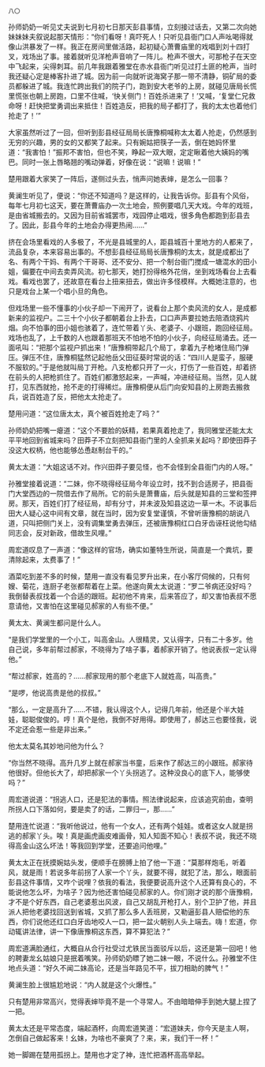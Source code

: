     八〇 

   孙师奶奶一听见丈夫说到七月初七日那天彭县事情，立刻接过话去，又第二次向她妹妹妹夫叙说起那天情形：“你们看呀！真吓死人！只听见县衙门口人声吆喝得就像山洪暴发了一样。我正在房间里做活路，起初疑心萧曹庙里的戏唱到刘十四打叉，戏场出了事。接着就听见洋枪声音响了一阵儿。枪声不很大，可那枪子在天空中飞起来，尖得刺耳。前几年我跟着雅堂在赤水县衙门听见过打土匪的枪声，当时我还疑心定是棒客扑进了城。因为前一向就听说海窝子那一带不清静，铜矿局的委员都躲进了城。我连忙跨出我们的院子门，跑到安大老爷的上房，就碰见唐局长慌里慌张也朝上房跑，口里不住喊，‘快关侧门！百姓杀进来了！’又喊，‘复堂仁兄救命呀！赶快把堂勇调出来抵住！百姓造反，把我的局子都打了，我的太太也着他们抢走了！’”

   大家虽然听过了一回，但听到彭县经征局局长唐豫桐喊称太太着人抢走，仍然感到无穷的兴趣，男的女的又都笑了起来。只有婉姑把筷子一丢，倒在她妈怀里道：“我害怕！”振邦不害怕，但也不笑，睁起一双大眼，定定瞅着他大姨妈的嘴巴。同时一张上唇略翘的嘴动弹着，好像在说：“说嘛！说嘛！”

   楚用跟着大家笑了一阵后，遂侧过头去，悄声问她表婶，是怎么一回事？

   黄澜生听见了，便说：“你还不知道吗？是这样的，让我告诉你。彭县有个风俗，每年七月初七这天，要在萧曹庙办一次土地会，照例要唱几天大戏。今年的戏班，是由省城搬去的。又因为目前省城罢市，戏园停止唱戏，很多角色都跑到彭县去了。因此，彭县今年的土地会办得更热闹……”

   挤在会场里看戏的人多极了，不光是县城里的人，距县城百十里地方的人都来了，流品复杂，本来容易出事的。不想彭县经征局局长唐豫桐的太太，就是成都出了名、有两个干妈、有两个干哥哥、还不安分、把一个制台衙门搅成一塘混水的田小姐，偏要在中间去卖弄风流。初七那天，她打扮得格外花俏，坐到戏场看台上去看戏。看戏也罢了，还故意在看台上扭来扭去，做出许多怪模样。大概她注意的，也只是戏台上某一个唱小旦的角色。

   但戏场里一些不懂事的小伙子却一下闹开了，说看台上那个卖风流的女人，是成都新来的监视户。二三十个小伙子都朝着台上扑去，口口声声要拉她去陪酒烧鸦片烟。向不怕事的田小姐也骇着了，连忙带着丫头、老婆子、小跟班，跑回经征局。戏场也乱了，上千数的人也跟着那班天不怕地不怕的小伙子，向经征局涌去。还一面吼叫：“把那个监视户抓出来！”唐豫桐带起几个局丁，拿着九子枪堵住局门弹压。弹压不住，唐豫桐猛然记起他岳父田征葵时常说的话：“四川人是蛮子，服硬不服软的。”于是他就叫局丁开枪。八支枪都只开了一火，打伤了一些百姓，却着挤在前头的人把枪抓住了。百姓们都激怒起来，一声喊，冲进经征局。当然，见人就打，见东西就抢，抢不走的打得稀烂。唐豫桐便从后门向安知县的上房跑去搬救兵，说百姓造了反，把他太太抢走了。

   楚用问道：“这位唐太太，真个被百姓抢走了吗？”

   孙师奶奶把嘴一瘪道：“这个不要脸的妖精，若果真着抢走了，我同雅堂还能太太平平地回到省城来吗？田莽子不立刻把知县衙门里的人全抓来关起吗？即使田莽子没这大权柄，他也能够怂恿赵制台干的。”

   黄太太道：“大姐这话不对。作兴田莽子要见怪，也不会怪到全县衙门内的人呀。”

   孙雅堂接着说道：“二妹，你不晓得经征局今年设立时，找不到合适房子，把县衙门大堂西边的一院借去作了局所。它的前头是萧曹庙，后头就是知县的三堂和签押房。那天，百姓们打了经征局，却有分寸，并未波及知县这边一草一木。不说事后田大人疑心这中间有文章，就在当时，因为安复堂谨慎，不曾听唐豫桐的胡说八道，只叫把侧门关上，没有调集堂勇去弹压，还被唐豫桐红口白牙齿诬枉说他勾结同志会，反对新政，借故生风哩。”

   周宏道叹息了一声道：“像这样的官场，确实如董特生所说，简直是一个粪坑，要清除起来，太费事了！”

   酒菜吃到差不多的时候，楚用一直没有看见罗升出来，在小客厅伺候的，只有何嫂、菊花，连厨子老张都帮着在上菜。他遂向黄太太说道：“罗二爷病还没好吗？我倒替表叔找着一个合适的跟班。起初他不肯来，后来答应了，却又害怕表叔不愿意请他，又害怕在这里碰见郝家的人有些不便。”

   黄太太、黄澜生都问是什么人。

   “是我们学堂里的一个小工，叫高金山。人很精灵，又认得字，只有二十多岁。他自己说，多年前帮过郝家，不晓得为了啥子事，着郝家开销了。他说表叔一定认得他。”

   “帮过郝家，姓高的？……郝家现用的那个老底下人就姓高，叫高贵。”

   “是啰，他说高贵是他的叔叔。”

   “那么，一定是高升了……不错，我认得这个人，记得几年前，他还是个半大娃娃，聪聪俊俊的。哼！真个是他，我倒不好用得。即使用了，郝达三也要怪我，说不定还会惹一些是非出来。”

   他太太莫名其妙地问他为什么？

   “你当然不晓得。高升几岁上就在郝家当书童，后来作了郝达三的小跟班。郝家待他很好。但他长大了，却把郝家一个丫头拐逃了。这种没良心的底下人，能够使吗？”

   周宏道说道：“拐逃人口，还是犯法的事情。照法律说起来，应该追究前由，查明所拐人口下落如何，要是卖了的话，二罪归一，那……”

   楚用连忙说道：“我听他说过，他有一个女人，还有两个娃娃。或者这女人就是拐逃的郝家丫头。唉！真是画虎画皮难画骨，知人知面不知心！表叔不说，我还不晓得高金山这么坏法！等我回到学堂，还要追问他哩。”

   黄太太正在抚摸婉姑头发，便顺手在膀膊上拍了他一下道：“莫那样炮毛，听着风，就是雨！若说多年前拐了人家一个丫头，就要不得，就犯了法，那么，眼面前彭县这件事情，又咋个说哩？依我的看法，我便要说高升这个人还算有良心的，不能说他怎么坏，为啥子？因为他还害怕碰见郝家的人。你们刚才说的那个唐豫桐，才不是个好东西，自己老婆惹出风波，自己又胡乱开枪打人，别个卫护了他，并且派人把他老婆找回送到省城，又抓了那么多人丢班房，又勒逼彭县人赔偿他的东西，你们说他还红口白牙齿地咬人一口，把一盆火朝别人头上端去。嗨！宏道，你动辄讲法律，讲一下像唐豫桐这东西，算不算犯法？”

   周宏道满脸通红，大概自从合行社受过尤铁民当面驳斥以后，这还是第一回吧！他的聘妻龙幺姑娘只是抿着嘴笑。孙师奶奶瞟了她二妹一眼，不说什么。孙雅堂不住地点头道：“好久不闻二妹高论，还是当年路见不平，拔刀相助的脾气！”

   黄澜生脸上很尴尬地说：“内人就是这个火爆性。”

   只有楚用非常高兴，觉得表婶毕竟不是一个寻常人。不由暗暗伸手到她大腿上捏了一把。

   黄太太还是平常态度，端起酒杯，向周宏道笑道：“宏道妹夫，你今天是主人啊，怎倒自己做起客来！幺妹，为啥也不豪爽了？来，来，我们干一杯！”

   她一脚踢在楚用孤拐上。楚用也才定了神，连忙把酒杯高高举起。

